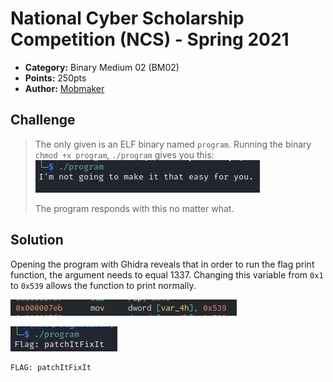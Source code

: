 # National Cyber Scholarship Competition (NCS) - Spring 2021

* **Category:** Binary Medium 02 (BM02)
* **Points:** 250pts
* **Author:** [Mobmaker](https://github.com/Mobmaker55)

## Challenge

> The only given is an ELF binary named `program`. Running the binary `chmod +x program`, `./program` gives you this:
![](./images/noteasy.PNG)
>
> The program responds with this no matter what.
## Solution
Opening the program with Ghidra reveals that in order to run the flag print function, the argument needs to equal 1337.
Changing this variable from `0x1` to `0x539` allows the function to print normally.

![](./images/ghidra1337.PNG)

![](./images/1337flag.PNG)

```
FLAG: patchItFixIt
```